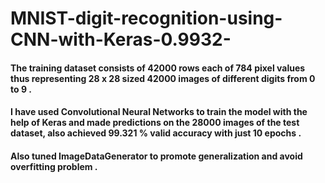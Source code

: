  # MNIST-digit-recognition-using-CNN-with-Keras-0.9932-

#### The training dataset consists of 42000 rows each of 784 pixel values thus representing 28 x 28 sized 42000 images of different digits from 0 to 9 .
#### I have used Convolutional Neural Networks to train the model with the help of Keras and made predictions on the 28000 images of the test dataset, also achieved **99.321 %** valid accuracy with just 10 epochs .
#### Also tuned ImageDataGenerator to promote generalization and avoid overfitting problem .
